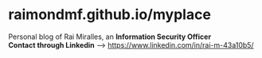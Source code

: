 # raimondmf.github.io/myplace
Personal blog of Rai Miralles, an **Information Security Officer**  
**Contact through Linkedin** --> https://www.linkedin.com/in/rai-m-43a10b5/  
